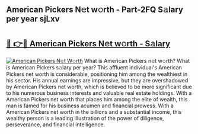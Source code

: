 ## American Pickers N𝚎t w𝚘rth - Part-2FQ S𝚊lary per year sjLxv

# <h2><a href="http://gc1jyg.nevu.top/?p=American+Pickers">🔗 👉🔴 American Pickers N𝚎t w𝚘rth - S𝚊lary</a></h2>

[![American Pickers N𝚎t W𝚘rth](https://i.imgur.com/Oavwk0R.jpeg)](http://gc1jyg.nevu.top/?p=American+Pickers)
What is American Pickers n𝚎t w𝚘rth? What is American Pickers s𝚊lary per year?
This affluent individual's American Pickers net worth is considerable, positioning him among the wealthiest in his sector. His annual earnings are impressive, but they are overshadowed by American Pickers net worth, which is believed to be more significant due to his numerous business interests and valuable real estate holdings. With a American Pickers net worth that places him among the elite of wealth, this man is famed for his business acumen and financial prowess. With a American Pickers net worth in the billions and a substantial income, this wealthy person is a leading illustration of the power of diligence, perseverance, and financial intelligence.
